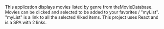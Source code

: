 This application displays movies listed by genre from theMovieDatabase. Movies can be clicked and selected to be added to your favorites / "myList". "myList" is a link to all the selected /liked items. This project uses React and is a SPA with 2 links.
